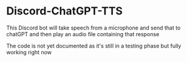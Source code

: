 # Discord-ChatGPT-TTS
This Discord bot will take speech from a microphone and send that to chatGPT and then play an audio file containing that response

The code is not yet documented as it's still in a testing phase but fully working right now
